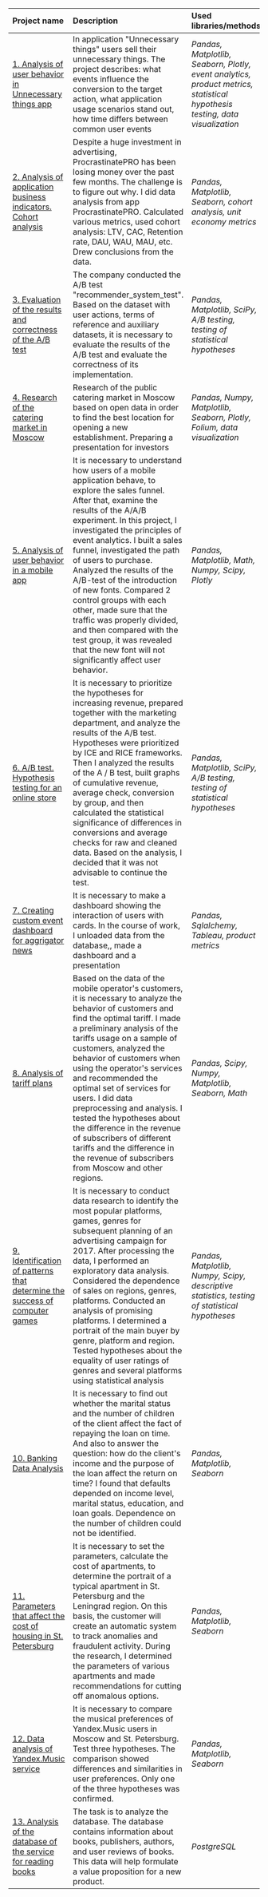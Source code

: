 | Project name | Description | Used libraries/methods | 
| :---------------------- | :---------------------- | :---------------------- |
| [1. Analysis of user behavior in Unnecessary things app](01.%20Analysis%20of%20user%20behavior%20in%20app%20Unnecessary%20things)| In application "Unnecessary things" users sell their unnecessary things. The project describes: what events influence the conversion to the target action,  what application usage scenarios stand out,  how time differs between common user events |*Pandas, Matplotlib, Seaborn, Plotly, event analytics, product metrics,  statistical hypothesis testing, data visualization* |
| [2. Analysis of application business indicators. Сohort analysis](02.%20Analysis%20of%20application%20business%20indicators.%20Сohort%20analysis)| Despite a huge investment in advertising, ProcrastinatePRO has been losing money over the past few months. The challenge is to figure out why. I did data analysis from app ProcrastinatePRO. Calculated various metrics, used cohort analysis: LTV, CAC, Retention rate, DAU, WAU, MAU, etc. Drew conclusions from the data. | *Pandas, Matplotlib, Seaborn, cohort analysis, unit economy metrics* |
| [3. Evaluation of the results and correctness of the A/B test](03.%20Evaluation%20of%20the%20results%20and%20correctness%20of%20the%20AB%20test)| The company conducted the A/B test "recommender_system_test". Based on the dataset with user actions, terms of reference and auxiliary datasets, it is necessary to evaluate the results of the A/B test and evaluate the correctness of its implementation. |*Pandas, Matplotlib, SciPy, A/B testing, testing of statistical hypotheses* |
| [4. Research of the catering market in Moscow](04.%20Research%20of%20the%20catering%20market%20in%20Moscow) | Research of the public catering market in Moscow based on open data in order to find the best location for opening a new establishment. Preparing a presentation for investors | *Pandas, Numpy, Matplotlib, Seaborn, Plotly, Folium, data visualization* |
| [5. Analysis of user behavior in a mobile app](05.%20Analysis%20of%20user%20behavior%20in%20a%20mobile%20app) | It is necessary to understand how users of a mobile application behave, to explore the sales funnel. After that, examine the results of the A/A/B experiment. In this project, I investigated the principles of event analytics. I built a sales funnel, investigated the path of users to purchase. Analyzed the results of the A/B-test of the introduction of new fonts. Compared 2 control groups with each other, made sure that the traffic was properly divided, and then compared with the test group, it was revealed that the new font will not significantly affect user behavior.| *Pandas, Matplotlib, Math, Numpy, Scipy, Plotly* |
| [6. A/B test. Hypothesis testing for an online store](06.%20AB%20test.%20Hypothesis%20testing%20for%20an%20online%20store) |  It is necessary to prioritize the hypotheses for increasing revenue, prepared together with the marketing department, and analyze the results of the A/B test. Hypotheses were prioritized by ICE and RICE frameworks. Then I analyzed the results of the A / B test, built graphs of cumulative revenue, average check, conversion by group, and then calculated the statistical significance of differences in conversions and average checks for raw and cleaned data. Based on the analysis, I decided that it was not advisable to continue the test. |*Pandas, Matplotlib, SciPy, A/B testing, testing of statistical hypotheses* |
| [7. Creating custom event dashboard for aggrigator news](07.%20Creating%20custom%20event%20dashboard%20for%20aggrigator%20news) | It is necessary to make a dashboard showing the interaction of users with cards. In the course of work, I unloaded data from the database,, made a dashboard and a presentation  | *Pandas, Sqlalchemy, Tableau, product metrics* |
| [8. Analysis of tariff plans](08.%20Analysis%20of%20tariff%20plans) | Based on the data of the mobile operator's customers, it is necessary to analyze the behavior of customers and find the optimal tariff. I made a preliminary analysis of the tariffs usage on a sample of customers, analyzed the behavior of customers when using the operator's services and recommended the optimal set of services for users. I did data preprocessing and analysis. I tested the hypotheses about the difference in the revenue of subscribers of different tariffs and the difference in the revenue of subscribers from Moscow and other regions. | *Pandas, Scipy, Numpy, Matplotlib, Seaborn, Math* | 
| [9. Identification of patterns that determine the success of computer games](09.%20Identification%20of%20patterns%20that%20determine%20the%20success%20of%20computer%20games) | It is necessary to conduct data research to identify the most popular platforms, games, genres for subsequent planning of an advertising campaign for 2017. After processing the data, I performed an exploratory data analysis. Considered the dependence of sales on regions, genres, platforms. Conducted an analysis of promising platforms. I determined a portrait of the main buyer by genre, platform and region. Tested hypotheses about the equality of user ratings of genres and several platforms using statistical analysis | *Pandas, Matplotlib, Numpy, Scipy, descriptive statistics, testing of statistical hypotheses* |
| [10. Banking Data Analysis](10.%20Banking%20Data%20Analysis) | It is necessary to find out whether the marital status and the number of children of the client affect the fact of repaying the loan on time. And also to answer the question: how do the client's income and the purpose of the loan affect the return on time? I found that defaults depended on income level, marital status, education, and loan goals. Dependence on the number of children could not be identified. | *Pandas, Matplotlib, Seaborn* |
| [11. Parameters that affect the cost of housing in St. Petersburg](11.%20Parameters%20that%20affect%20the%20cost%20of%20housing%20in%20St.%20Petersburg) | It is necessary to set the parameters, calculate the cost of apartments, to determine the portrait of a typical apartment in St. Petersburg and the Leningrad region. On this basis, the customer will create an automatic system to track anomalies and fraudulent activity. During the research, I determined the parameters of various apartments and made recommendations for cutting off anomalous options. | *Pandas, Matplotlib, Seaborn* |
| [12. Data analysis of Yandex.Music service](12.%20Data%20analysis%20of%20Yandex.Music%20service) | It is necessary to compare the musical preferences of Yandex.Music users in Moscow and St. Petersburg. Test three hypotheses. The comparison showed differences and similarities in user preferences. Only one of the three hypotheses was confirmed. | *Pandas, Matplotlib, Seaborn* |
| [13. Analysis of the database of the service for reading books](13.%20Analysis%20of%20the%20database%20of%20the%20service%20for%20reading%20books%20) | The task is to analyze the database. The database contains information about books, publishers, authors, and user reviews of books. This data will help formulate a value proposition for a new product. | *PostgreSQL* |
